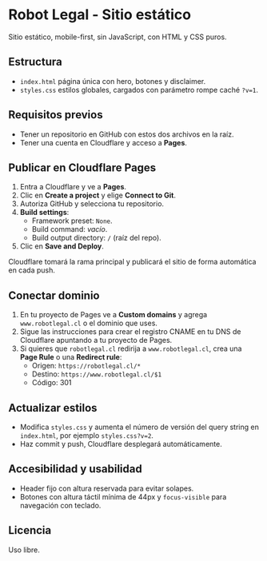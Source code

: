 # Robot Legal - Sitio estático

Sitio estático, mobile-first, sin JavaScript, con HTML y CSS puros.

## Estructura
- `index.html` página única con hero, botones y disclaimer.
- `styles.css` estilos globales, cargados con parámetro rompe caché `?v=1`.

## Requisitos previos
- Tener un repositorio en GitHub con estos dos archivos en la raíz.
- Tener una cuenta en Cloudflare y acceso a **Pages**.

## Publicar en Cloudflare Pages
1. Entra a Cloudflare y ve a **Pages**.
2. Clic en **Create a project** y elige **Connect to Git**.
3. Autoriza GitHub y selecciona tu repositorio.
4. **Build settings**:
   - Framework preset: `None`.
   - Build command: _vacío_.
   - Build output directory: `/` (raíz del repo).
5. Clic en **Save and Deploy**.

Cloudflare tomará la rama principal y publicará el sitio de forma automática en cada push.

## Conectar dominio
1. En tu proyecto de Pages ve a **Custom domains** y agrega `www.robotlegal.cl` o el dominio que uses.
2. Sigue las instrucciones para crear el registro CNAME en tu DNS de Cloudflare apuntando a tu proyecto de Pages.
3. Si quieres que `robotlegal.cl` redirija a `www.robotlegal.cl`, crea una **Page Rule** o una **Redirect rule**:
   - Origen: `https://robotlegal.cl/*`
   - Destino: `https://www.robotlegal.cl/$1`
   - Código: 301

## Actualizar estilos
- Modifica `styles.css` y aumenta el número de versión del query string en `index.html`, por ejemplo `styles.css?v=2`.
- Haz commit y push, Cloudflare desplegará automáticamente.

## Accesibilidad y usabilidad
- Header fijo con altura reservada para evitar solapes.
- Botones con altura táctil mínima de 44px y `focus-visible` para navegación con teclado.

## Licencia
Uso libre.
